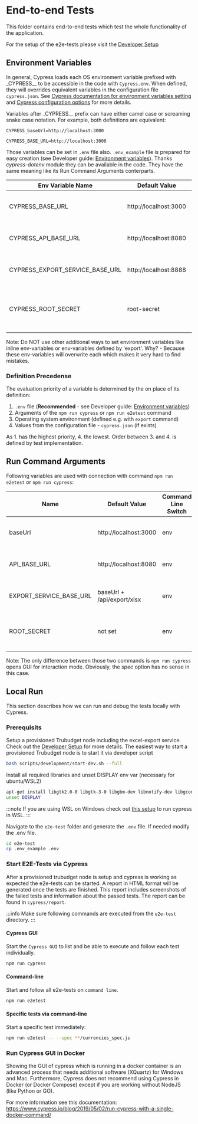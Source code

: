 # End-to-end Tests

This folder contains end-to-end tests which test the whole functionality of the application.

For the setup of the e2e-tests please visit the [Developer Setup](../docs/developer/developer-setup.md#tests)

## Environment Variables

In general, Cypress loads each OS environment variable prefixed with \_CYPRESS\_\_ to be accessible in the code with `Cypress.env`. When defined, they will overrides equivalent variables in the configuration file `cypress.json`. See [Cypress documentation for environment variables setting](https://docs.cypress.io/guides/guides/environment-variables.html#Setting) and [Cypress configuration options](https://docs.cypress.io/guides/references/configuration.html#Options) for more details.

Variables after \_CYPRESS\_\_ prefix can have either camel case or screaming snake case notation. For example, both definitions are equivalent:

```
CYPRESS_baseUrl=http://localhost:3000
```

```
CYPRESS_BASE_URL=http://localhost:3000
```

Those variables can be set in `.env` file also. `.env_example` file is prepared for easy creation (see Developer guide: [Environment variables](../docs/developer/developer-setup.md#environment-variables)). Thanks _cypress-dotenv_ module they can be available in the code. They have the same meaning like its Run Command Arguments conterparts.

| Env Variable Name               | Default Value         | Description                                       |
| ------------------------------- | --------------------- | ------------------------------------------------- |
| CYPRESS_BASE_URL                | http://localhost:3000 | The address of the frontend service.              |
| CYPRESS_API_BASE_URL            | http://localhost:8080 | The address of the api production environment     |
| CYPRESS_EXPORT_SERVICE_BASE_URL | http://localhost:8888 | The address of the excel export service           |
| CYPRESS_ROOT_SECRET             | root-secret           | The Password of the root user, for some api calls |

Note: Do NOT use other additional ways to set environment variables like inline env-variables or env-variables defined by 'export'. Why? - Because these env-variables will overwrite each which makes it very hard to find mistakes.

### Definition Precedense

The evaluation priority of a variable is determined by the on place of its definition:

1. `.env` file (**Recommended** - see Developer guide: [Environment variables](../docs/developer/developer-setup.md#environment-variables))
2. Arguments of the `npm run cypress` or `npm run e2etest` command
3. Operating system environment (defined e.g. with `export` command)
4. Values from the configuration file - `cypress.json` (if exists)

As 1. has the highest priority, 4. the lowest. Order between 3. and 4. is defined by test implementation.

## Run Command Arguments

Following variables are used with connection with command `npm run e2etest` or `npm run cypress`:

| Name                    | Default Value              | Command Line Switch | Description                                   |
| ----------------------- | -------------------------- | ------------------- | --------------------------------------------- |
| baseUrl                 | http://localhost:3000      | env                 | The address of the frontend service.          |
| API_BASE_URL            | http://localhost:8080      | env                 | The address of the api production environment |
| EXPORT_SERVICE_BASE_URL | baseUrl + /api/export/xlsx | env                 | The address of the excel export service       |
| ROOT_SECRET             | not set                    | env                 | Password of the root user, for some api calls |

Note: The only difference between those two commands is `npm run cypress` opens GUI for interaction mode. Obviously, the _spec_ option has no sense in this case.

## Local Run

This section describes how we can run and debug the tests locally with Cypress.

### Prerequisits

Setup a provisioned Trubudget node including the excel-export service. Check out the [Developer Setup](../docs/developer/developer-setup.md) for more details.
The easiest way to start a provisioned Trubudget node is to start it via developer script

```bash
bash scripts/development/start-dev.sh --full
```

Install all required libraries and unset DISPLAY env var (necessary for ubuntu/WSL2)

```bash
apt-get install libgtk2.0-0 libgtk-3-0 libgbm-dev libnotify-dev libgconf-2-4 libnss3 libxss1 libasound2 libxtst6 xauth xvfb
unset DISPLAY
```

:::note
If you are using WSL on Windows check out [this setup](https://nickymeuleman.netlify.app/blog/gui-on-wsl2-cypress) to run cypress in WSL.
:::

Navigate to the `e2e-test` folder and generate the `.env` file. If needed modify the .env file.

```bash
cd e2e-test
cp .env_example .env
```

### Start E2E-Tests via Cypress

After a provisioned trubudget node is setup and cypress is working as expected the e2e-tests can be started.
A report in HTML format will be generated once the tests are finished. This report includes screenshots of the failed tests and information about the passed tests. The report can be found in `cypress/report`.

:::info
Make sure following commands are executed from the `e2e-test` directory.
:::

#### Cypress GUI

Start the `Cypress GUI` to list and be able to execute and follow each test individually.

```bash
npm run cypress
```

#### Command-line

Start and follow all e2e-tests on `command line`.

```bash
npm run e2etest
```

#### Specific tests via command-line

Start a specific test immediately:

```bash
npm run e2etest -- --spec **/currencies_spec.js
```

### Run Cypress GUI in Docker

Showing the GUI of cypress which is running in a docker container is an advanced process that needs additional software (XQuartz) for Windows and Mac. Furthermore, Cypress does not recommend using Cypress in Docker (or Docker Compose) except if you are working without NodeJS (like Python or GO).

For more information see this documentation:
https://www.cypress.io/blog/2019/05/02/run-cypress-with-a-single-docker-command/
